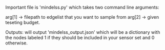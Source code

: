 Important file is 'mindelss.py' which takes two command line arguments:

arg[1] -> filepath to edgelist that you want to sample from
arg[2] -> given teseting budget.

Outputs:  will output 'mindelss_output.json' which will be a dictionary with the nodes labeled 1 
          if they should be included in your sensor set and 0 otherwise.
